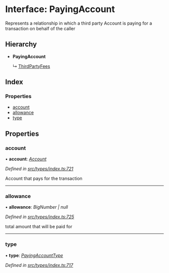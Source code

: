 # Interface: PayingAccount

Represents a relationship in which a third party Account
  is paying for a transaction on behalf of the caller

## Hierarchy

* **PayingAccount**

  ↳ [ThirdPartyFees](thirdpartyfees.md)

## Index

### Properties

* [account](payingaccount.md#account)
* [allowance](payingaccount.md#allowance)
* [type](payingaccount.md#type)

## Properties

###  account

• **account**: *[Account](../classes/account.md)*

*Defined in [src/types/index.ts:721](https://github.com/PolymathNetwork/polymesh-sdk/blob/4f2fd432/src/types/index.ts#L721)*

Account that pays for the transaction

___

###  allowance

• **allowance**: *BigNumber | null*

*Defined in [src/types/index.ts:725](https://github.com/PolymathNetwork/polymesh-sdk/blob/4f2fd432/src/types/index.ts#L725)*

total amount that will be paid for

___

###  type

• **type**: *[PayingAccountType](../enums/payingaccounttype.md)*

*Defined in [src/types/index.ts:717](https://github.com/PolymathNetwork/polymesh-sdk/blob/4f2fd432/src/types/index.ts#L717)*
